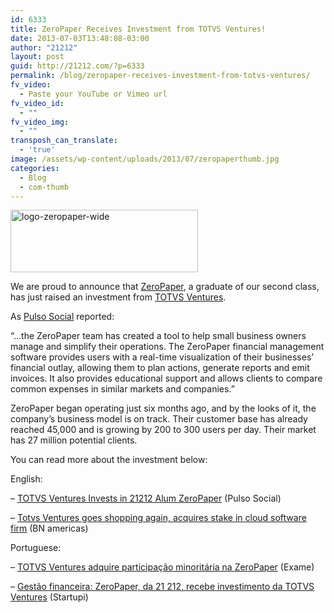```yaml
---
id: 6333
title: ZeroPaper Receives Investment from TOTVS Ventures!
date: 2013-07-03T13:48:08-03:00
author: "21212"
layout: post
guid: http://21212.com/?p=6333
permalink: /blog/zeropaper-receives-investment-from-totvs-ventures/
fv_video:
  - Paste your YouTube or Vimeo url
fv_video_id:
  - ""
fv_video_img:
  - ""
transposh_can_translate:
  - 'true'
image: /assets/wp-content/uploads/2013/07/zeropaperthumb.jpg
categories:
  - Blog
  - com-thumb
---
```

<div>
  <a href="http://21212.com/assets/wp-content/uploads/2013/07/logo-zeropaper-wide.png"><img class="size-medium wp-image-6336 aligncenter" alt="logo-zeropaper-wide" src="{{ site.url }}/assets/wp-content/uploads/2013/07/logo-zeropaper-wide-300x100.png" width="300" height="100" srcset="{{ site.url }}/assets/wp-content/uploads/2013/07/logo-zeropaper-wide-300x100.png 300w, {{ site.url }}/assets/wp-content/uploads/2013/07/logo-zeropaper-wide.png 540w" sizes="(max-width: 300px) 100vw, 300px" /></a>
</div>

<div>
  <p dir="ltr">
    We are proud to announce that <a href="https://www.zeropaper.com.br/">ZeroPaper</a>, a graduate of our second class, has just raised an investment from <a href="http://www.totvs.com/ventures/">TOTVS Ventures</a>.
  </p>

  <p dir="ltr">
    As <a href="http://pulsosocial.com/">Pulso Social</a> reported:
  </p>

  <p dir="ltr">
    &#8220;&#8230;the ZeroPaper team has created a tool to help small business owners manage and simplify their operations. The ZeroPaper financial management software provides users with a real-time visualization of their businesses’ financial outlay, allowing them to plan actions, generate reports and emit invoices. It also provides educational support and allows clients to compare common expenses in similar markets and companies.&#8221;
  </p>

  <p dir="ltr">
    ZeroPaper began operating just six months ago, and by the looks of it, the company’s business model is on track. Their customer base has already reached 45,000 and is growing by 200 to 300 users per day. Their market has 27 million potential clients.
  </p>

  <p dir="ltr">
    You can read more about the investment below:
  </p>

  <p dir="ltr">
    English:
  </p>

  <p dir="ltr">
    &#8211; <a href="http://en.pulsosocial.com/2013/07/02/totvs-ventures-invests-in-21212-alum-zeropaper/">TOTVS Ventures Invests in 21212 Alum ZeroPaper</a> (Pulso Social)
  </p>

  <p dir="ltr">
    &#8211; <a href="http://www.bnamericas.com/news/technology/totvs-ventures-goes-shopping-again-acquires-stake-in-cloud-software-firm#close">Totvs Ventures goes shopping again, acquires stake in cloud software firm</a> (BN americas)
  </p>

  <p dir="ltr">
    Portuguese:
  </p>

  <p dir="ltr">
    &#8211; <a href="http://exame.abril.com.br/pme/startups/noticias/totvs-ventures-adquire-participacao-minoritaria-na-zeropaper">TOTVS Ventures adquire participação minoritária na ZeroPaper</a> (Exame)
  </p>

  <p dir="ltr">
    &#8211; <a href="http://startups.ig.com.br/2013/gestao-financeira-zeropaper-da-21-212-recebe-investimento-da-totvs-ventures/">Gestão financeira: ZeroPaper, da 21 212, recebe investimento da TOTVS Ventures</a> (Startupi)
  </p>

  <p>
    &nbsp;
  </p>
</div>

&nbsp;